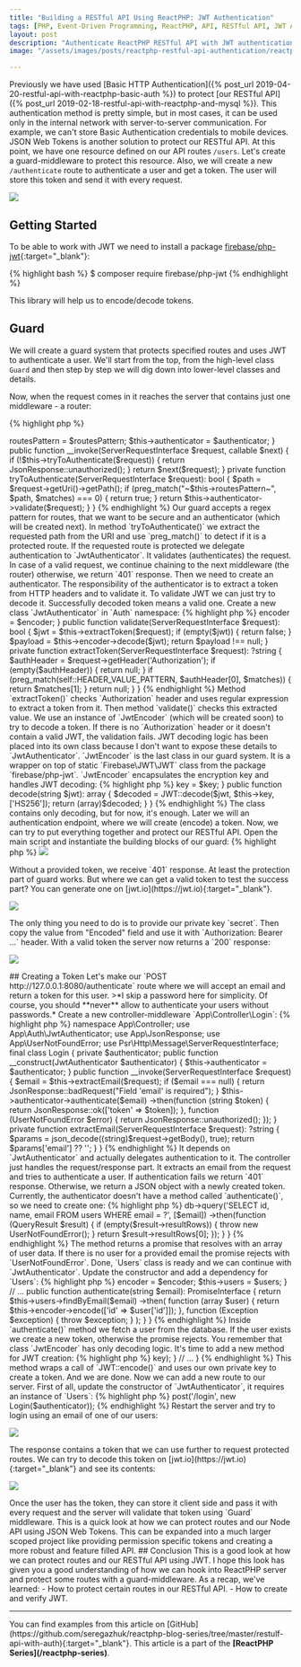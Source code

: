 ```yaml
---
title: "Building a RESTful API Using ReactPHP: JWT Authentication"
tags: [PHP, Event-Driven Programming, ReactPHP, API, RESTful API, JWT Authentication]
layout: post
description: "Authenticate ReactPHP RESTful API with JWT authentication"
image: "/assets/images/posts/reactphp-restful-api-authentication/reactphp-jwt-logo.png"

---
```


Previously we have used [Basic HTTP Authentication]({% post_url 2019-04-20-restful-api-with-reactphp-basic-auth %}) to protect [our RESTful API]({% post_url 2019-02-18-restful-api-with-reactphp-and-mysql %}). This authentication method is pretty simple, but in most cases, it can be used only in the internal network with server-to-server communication. For example, we can't store Basic Authentication credentials to mobile devices. JSON Web Tokens is another solution to protect our RESTful API. At this point, we have one resource defined on our API routes `/users`. Let's create a guard-middleware to protect this resource. Also, we will create a new `/authenticate` route to authenticate a user and get a token. The user will store this token and send it with every request.

<div class="row">
    <p class="text-center image col-sm-6 col-sm-offset-3">
        <img src="/assets/images/posts/reactphp-restful-api-authentication/jwt-logo.jpg">
    </p>
</div>

## Getting Started

To be able to work with JWT we need to install a package [firebase/php-jwt](https://github.com/firebase/php-jwt){:target="_blank"}:

{% highlight bash %}
$ composer require firebase/php-jwt
{% endhighlight %}

This library will help us to encode/decode tokens.

## Guard

We will create a guard system that protects specified routes and uses JWT to authenticate a user. We'll start from the top, from the high-level class `Guard` and then step by step we will dig down into lower-level classes and details.

Now, when the request comes in it reaches the server that contains just one middleware - a router:

{% highlight php %}
<?php

// ...

$server = new Server(new Router($routes));
{% endhighlight %}


We need to hack into this step and authenticate the request **before** it reaches the router. In our case, we want to protect all routes that start with `/users`. If authentication fails there is no need to execute the router, we already can return a `401` response. So, it looks like the guard is the best candidate for a new middleware which will be executed in the first place. Something like this:

{% highlight php %}
<?php

// ...

$auth = new Guard('/users', $authenticator);
$server = new Server([$auth, new Router($routes)]);

{% endhighlight %}

Now the server has two middlewares: the guard and the router. The guard is the first middleware in the chain and it means that the request **has to go through the guard before** it reaches the router. In this case, any controller will be executed only if the request passes the guard. 

The guard system will definitely contain several classes, so let's create a new `Auth` namespace in our project and create a new class `Guard` in it:

{% highlight php %}
<?php

namespace App\Auth;

use App\Auth\Jwt\JwtAuthenticator;
use App\JsonResponse;
use Psr\Http\Message\ServerRequestInterface;

final class Guard
{
    private $routesPattern;

    private $authenticator;

    public function __construct(string $routesPattern, JwtAuthenticator $authenticator)
    {
        $this->routesPattern = $routesPattern;
        $this->authenticator = $authenticator;
    }

    public function __invoke(ServerRequestInterface $request, callable $next)
    {
        if (!$this->tryToAuthenticate($request)) {
            return JsonResponse::unauthorized();
        }

        return $next($request);

    }

    private function tryToAuthenticate(ServerRequestInterface $request): bool
    {
        $path = $request->getUri()->getPath();
        if (preg_match("~$this->routesPattern~", $path, $matches) === 0) {
            return true;
        }


        return $this->authenticator->validate($request);
    }
}
{% endhighlight %}

Our guard accepts a regex pattern for routes, that we want to be secure and an authenticator (which will be created next). In method `tryToAuthenticate()` we extract the requested path from the URI and use `preg_match()` to detect if it is a protected route. If the requested route is protected we delegate authentication to `JwtAuthenticator`. It validates (authenticates) the request. In case of a valid request, we continue chaining to the next middleware (the router) otherwise, we return `401` response.

Then we need to create an authenticator. The responsibility of the authenticator is to extract a token from HTTP headers and to validate it. To validate JWT we can just try to decode it. Successfully decoded token means a valid one.

Create a new class `JwtAuthenticator` in `Auth` namespace:

{% highlight php %}
<?php

namespace App\Auth;

use Psr\Http\Message\ServerRequestInterface;
use React\Promise\PromiseInterface;

final class JwtAuthenticator
{
    private const HEADER_VALUE_PATTERN = "/Bearer\s+(.*)$/i";

    private $encoder;

    public function __construct(JwtEncoder $encoder)
    {
        $this->encoder = $encoder;
    }

    public function validate(ServerRequestInterface $request): bool
    {
        $jwt = $this->extractToken($request);
        if (empty($jwt)) {
            return false;
        }

        $payload = $this->encoder->decode($jwt);
        return $payload !== null;
    }

    private function extractToken(ServerRequestInterface $request): ?string
    {
        $authHeader = $request->getHeader('Authorization');
        if (empty($authHeader)) {
            return null;
        }

        if (preg_match(self::HEADER_VALUE_PATTERN, $authHeader[0], $matches)) {
            return $matches[1];
        }

        return null;
    }
}
{% endhighlight %}

Method `extractToken()` checks `Authorization` header and uses regular expression to extract a token from it. Then method `validate()` checks this extracted value. We use an instance of `JwtEncoder` (which will be created soon) to try to decode a token. If there is no `Authorization` header or it doesn't contain a valid JWT, the validation fails.

JWT decoding logic has been placed into its own class because I don't want to expose these details to `JwtAuthenticator`. `JwtEncoder` is the last class in our guard system. It is a wrapper on top of static `Firebase\JWT\JWT` class from the package `firebase/php-jwt`. `JwtEncoder` encapsulates the encryption key and handles JWT decoding:

{% highlight php %}
<?php

namespace App\Auth;

use Firebase\JWT\JWT;

final class JwtEncoder
{
    private $key;

    public function __construct(string $key)
    {
        $this->key = $key;
    }

    public function decode(string $jwt): array
    {
        $decoded = JWT::decode($jwt, $this->key, ['HS256']);
        return (array)$decoded;
    }
}
{% endhighlight %}

The class contains only decoding, but for now, it's enough. Later we will an authentication endpoint, where we will create (encode) a token.

Now, we can try to put everything together and protect our RESTful API. Open the main script and instantiate the building blocks of our guard:

{% highlight php %}
<?php

// ...

$authenticator = new JwtAuthenticator(new JwtEncoder('secret'));
$auth = new Guard('/users', $authenticator);

$server = new Server([$auth, new Router($routes)]);
{% endhighlight %}

We create `JwtEncoder` with a private key `secret`. Then use this encoder to create an instance of `JwtAuthenticator`. And the last step is to create a `Guard`. We protect all routes that start with `/users` with our `JwtAuthenticator`. Now let's try to send a request to one of the protected routes:

<p class="text-center image">
    <img src="/assets/images/posts/reactphp-restful-api-authentication/jwt-401.png">
</p>

Without a provided token, we receive `401` response. At least the protection part of guard works. But where we can get a valid token to test the success part? You can generate one on [jwt.io](https://jwt.io){:target="_blank"}. 

<p class="text-center image">
    <img src="/assets/images/posts/reactphp-restful-api-authentication/jwt-generate.jpg">
</p>

The only thing you need to do is to provide our private key `secret`. Then copy the value from "Encoded" field and use it with `Authorization: Bearer ...` header. With a valid token the server now returns a `200` response:

<p class="text-center image">
    <img src="/assets/images/posts/reactphp-restful-api-authentication/jwt-request.png">
</p>

## Creating a Token

Let's make our `POST http://127.0.0.1:8080/authenticate` route where we will accept an email and return a token for this user. 

>*I skip a password here for simplicity. Of course, you should **never** allow to authenticate your users without passwords.*

Create a new controller-middleware `App\Controller\Login`:

{% highlight php %}
namespace App\Controller;

use App\Auth\JwtAuthenticator;
use App\JsonResponse;
use App\UserNotFoundError;
use Psr\Http\Message\ServerRequestInterface;

final class Login
{
    private $authenticator;

    public function __construct(JwtAuthenticator $authenticator)
    {
        $this->authenticator = $authenticator;
    }

    public function __invoke(ServerRequestInterface $request)
    {
        $email = $this->extractEmail($request);
        if ($email === null) {
            return JsonResponse::badRequest("Field 'email' is required");
        }

        $this->authenticator->authenticate($email)
            ->then(function (string $token) {
                    return JsonResponse::ok(['token' => $token]);
                },
                function (UserNotFoundError $error) {
                    return JsonResponse::unauthorized();
                });
    }

    private function extractEmail(ServerRequestInterface $request): ?string
    {
        $params = json_decode((string)$request->getBody(), true);

        return $params['email'] ?? '';
    }
}
{% endhighlight %}

It depends on `JwtAuthenticator` and actually delegates authentication to it. The controller just handles the request/response part. It extracts an email from the request and tries to authenticate a user. If authentication fails we return `401` response. Otherwise, we return a JSON object with a newly created token. 

Currently, the authenticator doesn't have a method called `authenticate()`, so we need to create one:

{% highlight php %}
<?php

namespace App\Auth;

// ...

final class JwtAuthenticator
{
    // ...

    public function authenticate(string $email): PromiseInterface
    {
        // ...
    }
}
{% endhighlight %}

The idea is the following: we accept an email, then we ask the `Users` object if there is a user with a provided email. If such user exists we create a token and return the id of this user as a payload. Otherwise, we throw an exception.

Before we continue we need to update class `Users` and add a method for retrieving a user by an email:

{% highlight php %}
<?php

namespace App;

use React\MySQL\ConnectionInterface;
use React\MySQL\QueryResult;
use React\Promise\PromiseInterface;

final class Users
{
    // ...

    public function findByEmail(string $email): PromiseInterface
    {
        return $this->db->query('SELECT id, name, email FROM users WHERE email = ?', [$email])
            ->then(function (QueryResult $result) {
                if (empty($result->resultRows)) {
                    throw new UserNotFoundError();
                }

                return $result->resultRows[0];
            });
    }

}

{% endhighlight %}

The method returns a promise that resolves with an array of user data. If there is no user for a provided email the promise rejects with `UserNotFoundError`. Done, `Users` class is ready and we can continue with `JwtAuthenticator`. Update the constructor and add a dependency for `Users`:

{% highlight php %}
<?php

namespace App\Auth;

// ...

final class JwtAuthenticator
{
    private $encoder;
    private $users;

    public function __construct(JwtEncoder $encoder, Users $users)
    {
        $this->encoder = $encoder;
        $this->users = $users;
    }

    // ...

    public function authenticate(string $email): PromiseInterface
    {
        return $this->users->findByEmail($email)
            ->then(
                function (array $user) {
                    return $this->encoder->encode(['id' => $user['id']]);
                },
                function (Exception $exception) {
                    throw $exception;
                }
            );
    }
}
{% endhighlight %}

Inside `authenticate()` method we fetch a user from the database. If the user exists we create a new token, otherwise the promise rejects. You remember that class `JwtEncoder` has only decoding logic. It's time to add a new method for JWT creation:

{% highlight php %}
<?php

namespace App\Auth;

use Firebase\JWT\JWT;

final class JwtEncoder
{
    // ...

    public function encode(array $payload): string
    {
        return JWT::encode($payload, $this->key);
    }

    // ...
}
{% endhighlight %}

This method wraps a call of `JWT::encode()` and uses our own private key to create a token. And we are done. Now we can add a new route to our server. First of all, update the constructor of `JwtAuthenticator`, it requires an instance of `Users`:

{% highlight php %}
<?php

// ... 
$authenticator = new JwtAuthenticator(new JwtEncoder('secret'), $users);
{% endhighlight %}

Then, add a new route to the routes collection:

{% highlight php %}
<?php

// ...

$routes = new RouteCollector(new Std(), new GroupCountBased());

// ...

$routes->post('/login', new Login($authenticator));

{% endhighlight %}

Restart the server and try to login using an email of one of our users:

<p class="text-center image">
    <img src="/assets/images/posts/reactphp-restful-api-authentication/login.png">
</p>

The response contains a token that we can use further to request protected routes. We can try to decode this token on [jwt.io](https://jwt.io){:target="_blank"} and see its contents:

<p class="text-center image">
    <img src="/assets/images/posts/reactphp-restful-api-authentication/jwt-decode.png">
</p>

Once the user has the token, they can store it client side and pass it with every request and the server will validate that token using `Guard` middleware.

This is a quick look at how we can protect routes and our Node API using JSON Web Tokens. This can be expanded into a much larger scoped project like providing permission specific tokens and creating a more robust and feature filled API.

## Conclusion

This is a good look at how we can protect routes and our RESTful API using JWT. I hope this look has given you a good understanding of how we can hook into ReactPHP server and protect some routes with a guard-middleware.
As a recap, we've learned:
- How to protect certain routes in our RESTful API.
- How to create and verify JWT.


<hr>

You can find examples from this article on [GitHub](https://github.com/seregazhuk/reactphp-blog-series/tree/master/restulf-api-with-auth){:target="_blank"}.

This article is a part of the <strong>[ReactPHP Series](/reactphp-series)</strong>.
